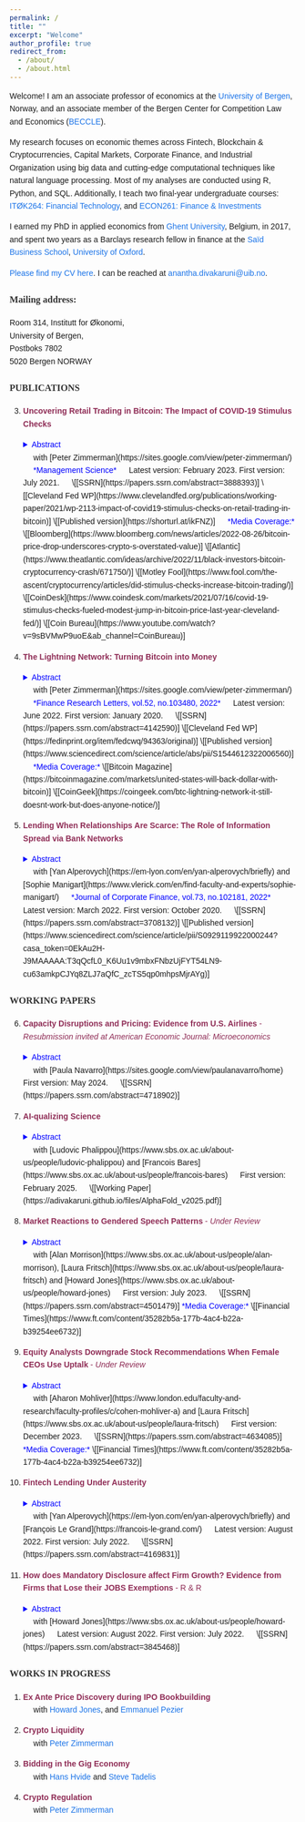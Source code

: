 ```yaml
---
permalink: /
title: ""
excerpt: "Welcome"
author_profile: true
redirect_from:
  - /about/
  - /about.html
---
```


<style>
  a {
    color: #1a73e8; /* Professional blue color for hyperlinks */
    text-decoration: none; /* Remove underline from links */
  }
  a:hover {
    text-decoration: underline; /* Underline on hover */
  }
  body {
    font-family: 'Arial', sans-serif; /* Professional font family */
    line-height: 1.6; /* Improve readability */
  }
  h1, h2, h3, h4, h5, h6 {
    font-family: 'Georgia', serif; /* Stylish font for headings */
    color: #333; /* Dark grey color for headings */
  }
  .publication-title {
    color: #8f2d56; /* Custom color for publication titles */
  }
  .publication-abstract {
    color: #14213d; /* Custom color for publication abstracts */
    text-align: justify; /* Justify text for better readability */
  }
</style>

Welcome! I am an associate professor of economics at the [University of Bergen](https://www.uib.no/econ]), Norway, and an associate member of the Bergen Center for Competition Law and Economics \([BECCLE](https://beccle.no/)\). 

My research focuses on economic themes across Fintech, Blockchain & Cryptocurrencies, Capital Markets, Corporate Finance, and Industrial Organization using big data and cutting-edge computational techniques like natural language processing. Most of my analyses are conducted using R, Python, and SQL. Additionally, I teach two final-year undergraduate courses: [ITØK264: Financial Technology](https://www.uib.no/emne/IT%C3%98K264), and [ECON261: Finance & Investments](https://www4.uib.no/en/courses/econ261) 

I earned my PhD in applied economics from [Ghent University](https://www.ugent.be/eb/en), Belgium, in 2017, and spent two years as a Barclays research fellow in finance at the [Saïd Business School](https://www.sbs.ox.ac.uk/), [University of Oxford](https://www.ox.ac.uk/). 

[Please find my CV here](https://adivakaruni.github.io/files/cv_oct24.pdf). I can be reached at [anantha.divakaruni@uib.no](anantha.divakarun@uib.no). 

### Mailing address:  
Room 314, Institutt for Økonomi,  
University of Bergen,  
Postboks 7802  
5020 Bergen NORWAY  


### PUBLICATIONS

3.  <span class="publication-title">**Uncovering Retail Trading in Bitcoin: The Impact of COVID-19 Stimulus Checks**</span>
    <details class="publication-abstract">
        <summary style="color:blue">Abstract</summary>
        In April 2020, the US government sent economic impact payments (EIPs) directly to households, as part of its measures to address the COVID-19 pandemic. We characterize these stimulus checks as a wealth shock for households and examine their effect on retail trading in Bitcoin. We find a significant increase in Bitcoin buy trades for the modal EIP amount of $1,200. The rise in Bitcoin trading is highest among individuals without families and at exchanges catering to nonprofessional investors. We estimate that the EIP program has a significant but modest effect on the US dollar–Bitcoin trading pair, increasing trade volume by about 3.8 percent. Trades associated with the EIPs result in a slight rise in the price of Bitcoin of 7 basis points. Nonetheless, the increase in trading is small compared to the size of the stimulus check program, representing only 0.02 percent of all EIP dollars. We repeat our analysis for other countries with similar stimulus programs and find an increase in Bitcoin buy trades in these currencies. Our findings highlight how wealth shocks affect retail trading.
    </details>
      with [Peter Zimmerman](https://sites.google.com/view/peter-zimmerman/)  
      <span style="color:blue">*Management Science*</span>  
      Latest version: February 2023. First version: July 2021.  
      \[[SSRN](https://papers.ssrn.com/abstract=3888393)] \[[Cleveland Fed WP](https://www.clevelandfed.org/publications/working-paper/2021/wp-2113-impact-of-covid19-stimulus-checks-on-retail-trading-in-bitcoin)] \[[Published version](https://shorturl.at/ikFNZ)]  
      <span style="color:blue">*Media Coverage:*</span> \[[Bloomberg](https://www.bloomberg.com/news/articles/2022-08-26/bitcoin-price-drop-underscores-crypto-s-overstated-value)] \[[Atlantic](https://www.theatlantic.com/ideas/archive/2022/11/black-investors-bitcoin-cryptocurrency-crash/671750/)] \[[Motley Fool](https://www.fool.com/the-ascent/cryptocurrency/articles/did-stimulus-checks-increase-bitcoin-trading/)] \[[CoinDesk](https://www.coindesk.com/markets/2021/07/16/covid-19-stimulus-checks-fueled-modest-jump-in-bitcoin-price-last-year-cleveland-fed/)] \[[Coin Bureau](https://www.youtube.com/watch?v=9sBVMwP9uoE&ab_channel=CoinBureau)]  

2.  <span class="publication-title">**The Lightning Network: Turning Bitcoin into Money**</span>  
    <details class="publication-abstract">
        <summary style="color:blue">Abstract</summary>
        The Lightning Network (LN) is a means of netting Bitcoin payments outside the blockchain. We find a significant association between LN adoption and reduced blockchain congestion, suggesting that the LN has helped improve the efficiency of Bitcoin as a means of payment. This improvement cannot be explained by other factors, such as changes in demand or the adoption of SegWit. We find mixed evidence on whether increased centralisation in the Lightning Network has improved its efficiency. Our findings have implications for the future of cryptocurrencies as a means of payment and their environmental footprint.
    </details>
      with [Peter Zimmerman](https://sites.google.com/view/peter-zimmerman/)  
      <span style="color:blue">*Finance Research Letters, vol.52, no.103480, 2022*</span>  
      Latest version: June 2022. First version: January 2020.  
      \[[SSRN](https://papers.ssrn.com/abstract=4142590)] \[[Cleveland Fed WP](https://fedinprint.org/item/fedcwq/94363/original)] \[[Published version](https://www.sciencedirect.com/science/article/abs/pii/S1544612322006560)]  
      <span style="color:blue">*Media Coverage:*</span> \[[Bitcoin Magazine](https://bitcoinmagazine.com/markets/united-states-will-back-dollar-with-bitcoin)] \[[CoinGeek](https://coingeek.com/btc-lightning-network-it-still-doesnt-work-but-does-anyone-notice/)]  

1.  <span class="publication-title">**Lending When Relationships Are Scarce: The Role of Information Spread via Bank Networks**</span>  
    <details class="publication-abstract">
        <summary style="color:blue">Abstract</summary>
        We investigate how information flows within bank networks facilitate syndicate formation and lending in the leveraged buyout (LBO) market, where relationships between banks and borrowers are scarce and borrower opacity is high. Using novel measures that characterize a bank's ability to source and disseminate information within its loan syndication network, we show that the extent of this capability influences which banks join the syndicate, the share the lead bank holds, and LBO borrowing terms. Banks' ability to source and disseminate network-based information is particularly useful when ties to prospective borrowers are lacking, with the information flows extending beyond knowledge on PE firms and LBO targets.
    </details>
      with [Yan Alperovych](https://em-lyon.com/en/yan-alperovych/briefly) and [Sophie Manigart](https://www.vlerick.com/en/find-faculty-and-experts/sophie-manigart/)  
      <span style="color:blue">*Journal of Corporate Finance, vol.73, no.102181, 2022*</span>  
      Latest version: March 2022. First version: October 2020.  
      \[[SSRN](https://papers.ssrn.com/abstract=3708132)] \[[Published version](https://www.sciencedirect.com/science/article/pii/S0929119922000244?casa_token=0EkAu2H-J9MAAAAA:T3qQcfL0_K6Uu1v9mbxFNbzUjFYT54LN9-cu63amkpCJYq8ZLJ7aQfC_zcTS5qp0mhpsMjrAYg)]  

### WORKING PAPERS

6.  <span class="publication-title">**Capacity Disruptions and Pricing: Evidence from U.S. Airlines** - *Resubmission invited at American Economic Journal: Microeconomics*</span> 
    <details class="publication-abstract">
        <summary style="color:blue">Abstract</summary>
        We study pricing responses to shocks that diminish firms’ capital stock, by examining implications of the sudden grounding of the fuel-efficient Boeing 737 MAX on US carriers. Using novel fleet and flight data, we find significant variation in pricing responses among carriers based on their pre-grounding MAX utilization rates. Southwest, the most affected carrier, increased average fares by 1.7% ($4) on its MAX-operated routes, which would have risen by 17% ($41) had the MAX been used exclusively. Cost increases from using less fuel-efficient idle capacity do not fully explain these price hikes, and are attributed to tightened capacity constraints. The quarterly increase in carbon emissions due to the use of less fuel-efficient aircraft during the grounding was equivalent to those produced by 104,720 cars. 
    </details>
      with [Paula Navarro](https://sites.google.com/view/paulanavarro/home)  
      First version: May 2024.  
      \[[SSRN](https://papers.ssrn.com/abstract=4718902)]  

5.  <span class="publication-title">**AI-qualizing Science**</span>  
    <details class="publication-abstract">
        <summary style="color:blue">Abstract</summary>
        Researchers face significant disparities in accessing resources for high-impact research. Artificial Intelligence (AI) promises to bridge these gaps by offering capabilities previously unavailable to many institutions. This paper examines the effects on protein research of AlphaFold, an AI tool that won the 2024 Nobel Prize in Chemistry for accurately predicting protein structures. Using comprehensive publication data, we show that AlphaFold benefits researchers at lower-ranked universities as their share of top-journal publications increases significantly following its release. These findings suggest that AI tools can lower barriers to entry in resource-intensive scientific fields and challenge established knowledge production hierarchies. AI can lead to a more equitable distribution of opportunities, with broader implications for innovation, scientific discovery, and research policy. 
    </details>
      with [Ludovic Phalippou](https://www.sbs.ox.ac.uk/about-us/people/ludovic-phalippou) and [Francois Bares](https://www.sbs.ox.ac.uk/about-us/people/francois-bares)  
      First version: February 2025.  
      \[[Working Paper](https://adivakaruni.github.io/files/AlphaFold_v2025.pdf)]  

4.  <span class="publication-title">**Market Reactions to Gendered Speech Patterns** - *Under Review*</span>  
    <details class="publication-abstract">
        <summary style="color:blue">Abstract</summary>
        We analyze how gender-based sociolinguistic perceptions influence the credibility of corporate executives. Using audio recordings, we focus on uptalk (rising intonation) occurrence among executives during earnings calls. Uptalk by female, but not male, executives predicts lower earnings and prompts analysts to issue lower recommendations and earnings forecasts, although these do not fully reflect the signal. Bid-ask spreads widen when female executives speak and use uptalk. These findings suggest that uptalk is a female-typed characteristic signaling uncertainty. The #MeToo movement did not alter signaling value or market response of female uptalk, but led to more male uptalk eliciting favorable market responses. 
    </details>
      with [Alan Morrison](https://www.sbs.ox.ac.uk/about-us/people/alan-morrison), [Laura Fritsch](https://www.sbs.ox.ac.uk/about-us/people/laura-fritsch) and [Howard Jones](https://www.sbs.ox.ac.uk/about-us/people/howard-jones)  
      First version: July 2023.  
      \[[SSRN](https://papers.ssrn.com/abstract=4501479)]  
    <span style="color:blue">*Media Coverage:*</span> \[[Financial Times](https://www.ft.com/content/35282b5a-177b-4ac4-b22a-b39254ee6732)]  

3.  <span class="publication-title">**Equity Analysts Downgrade Stock Recommendations When Female CEOs Use Uptalk** - *Under Review*</span>  
    <details class="publication-abstract">
        <summary style="color:blue">Abstract</summary>
        Despite having similar performance to their male counterparts, women remain underrepresented in corporate leadership roles. In the US for example, only 6.6% of CEOs of Fortune 500 firms are women. One explanation is that female CEOs face more negative evaluations from investors and analysts 1-4, yet we know little about when and why this evaluative discount happens. Here we show that analysts and investors respond negatively when an incoming female CEO uses high levels of high-rising intonation ('uptalk') during her first earnings calls. Newly appointed male CEOs face no change in evaluations when they use 'uptalk'. This pattern that connects gender disparities in evaluative outcomes to 'uptalk' (a female-typed speech pattern), was uncovered by applying a novel voice analysis method to a large dataset comprising the original voice recordings of every earnings call surrounding CEO transitions in the US from 2011 to 2019. Our study demonstrates the general value of voice analysis in understanding why evaluations of social groups can remain decoupled from their realized performance and points to an understudied mechanism that maintains gender disparities in corporate leadership.
    </details>
      with [Aharon Mohliver](https://www.london.edu/faculty-and-research/faculty-profiles/c/cohen-mohliver-a) and [Laura Fritsch](https://www.sbs.ox.ac.uk/about-us/people/laura-fritsch)  
      First version: December 2023.  
      \[[SSRN](https://papers.ssrn.com/abstract=4634085)] 
    <span style="color:blue">*Media Coverage:*</span> \[[Financial Times](https://www.ft.com/content/35282b5a-177b-4ac4-b22a-b39254ee6732)]  

2.  <span class="publication-title">**Fintech Lending Under Austerity**</span>  
    <details class="publication-abstract">
        <summary style="color:blue">Abstract</summary>
        We document public welfare spending as an important growth driver of FinTech lending. Examining the massive austerity-led cuts to local welfare spending initiated by the UK government in 2010, we show that the gradual uneven rollback of the local welfare state since then is strongly associated with a rise in demand for peer-to-peer (P2P) consumer loans among affected areas, primarily in areas facing more banking and digital exclusion. P2P loans issued in austerity-affected areas are more expensive compared to those issued in unaffected areas, consistent with the P2P platform's risk pricing sensitivity to higher default rates in affected areas. Overall, our findings show that P2P lending, as an alternative means to household finance, can help smooth cuts in welfare transfers particularly among households in economically deprived areas.
    </details>
      with [Yan Alperovych](https://em-lyon.com/en/yan-alperovych/briefly) and [François Le Grand](https://francois-le-grand.com/)  
      Latest version: August 2022. First version: July 2022.  
      \[[SSRN](https://papers.ssrn.com/abstract=4169831)]  

1.  <span class="publication-title">**How does Mandatory Disclosure affect Firm Growth? Evidence from Firms that Lose their JOBS Exemptions** - R & R </span>  
    <details class="publication-abstract">
        <summary style="color:blue">Abstract</summary>
        U.S. firms which go public under the JOBS Act benefit from disclosure exemptions, but on average these last for only two years. We study the impact on the investments and growth opportunities of these firms when they move to mandatory disclosure. After losing their exemptions, firms raise less equity relative to debt and invest less in physical assets, innovation, and acquisitions. At the same time, they exhibit better allocation of equity to investments, better utilization of existing assets, and improvements in Tobin’s q. These findings suggest that disclosure-exempt firms prioritise investment, but those subject to stricter disclosure requirements make more efficient investment decisions. 
    </details>
      with [Howard Jones](https://www.sbs.ox.ac.uk/about-us/people/howard-jones)  
      Latest version: August 2022. First version: July 2022.  
      \[[SSRN](https://papers.ssrn.com/abstract=3845468)]  

### WORKS IN PROGRESS

1. <span class="publication-title">**Ex Ante Price Discovery during IPO Bookbuilding**</span>  
      with [Howard Jones](https://www.sbs.ox.ac.uk/about-us/people/howard-jones), and [Emmanuel Pezier](https://www.sbs.ox.ac.uk/about-us/people/emmanuel-pezier)  

2. <span class="publication-title">**Crypto Liquidity**</span>  
      with [Peter Zimmerman](https://sites.google.com/view/peter-zimmerman/)  

3. <span class="publication-title">**Bidding in the Gig Economy**</span>  
      with [Hans Hvide](https://sites.google.com/site/hanshvide) and [Steve Tadelis](https://faculty.haas.berkeley.edu/stadelis/)   

4. <span class="publication-title">**Crypto Regulation**</span>  
      with [Peter Zimmerman](https://sites.google.com/view/peter-zimmerman/)
